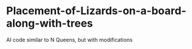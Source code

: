 # Placement-of-Lizards-on-a-board-along-with-trees
AI code similar to N Queens, but with modifications
